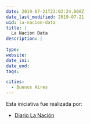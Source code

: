 ```yaml
---
date: 2019-07-21T23:02:24.000Z
date_last_modified: 2019-07-21
uid: la-nacion-data
title: |
  La Nacion Data
description: |
  
type: 
website: 
date_ini: 
date_end: 
tags:

cities: 
  - Buenos Aires
---
```


Esta iniciativa fue realizada por:

- [Diario La Nación](/organizaciones/diario-la-nacion)
